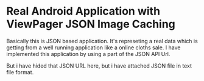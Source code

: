 <h1>Real Android Application with ViewPager JSON Image Caching</h1>

Basically this is JSON based application. It's represeting a real data which is getting from a well running application like a online cloths sale. I have implemented this application by using a part of the JSON API Url.

But i have hided that JSON URL here, but i have attached JSON file in text file format.
